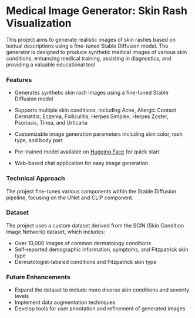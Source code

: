 # Medical Image Generator: Skin Rash Visualization

This project aims to generate realistic images of skin rashes based on textual descriptions using a fine-tuned Stable Diffusion model. The generator is designed to produce synthetic medical images of various skin conditions, enhancing medical training, assisting in diagnostics, and providing a valuable educational tool

### Features

* Generates synthetic skin rash images using a fine-tuned Stable Diffusion model
* Supports multiple skin conditions, including Acne, Allergic Contact Dermatitis, Eczema, Folliculitis, Herpes Simplex, Herpes Zoster, Psoriasis, Tinea, and Urticaria

* Customizable image generation parameters including skin color, rash type, and body part 
* Pre-trained model available on [Hugging Face](https://huggingface.co/sayeedahmed/Derma-finetune-Diffusion-Model) for quick start
* Web-based chat application for easy image generation

### Technical Approach
The project fine-tunes various components within the Stable Diffusion pipeline, focusing on the UNet and CLIP component.

### Dataset
The project uses a custom dataset derived from the SCIN (Skin Condition Image Network) dataset, which includes:
* Over 10,000 images of common dermatology conditions 
* Self-reported demographic information, symptoms, and Fitzpatrick skin type
* Dermatologist-labeled conditions and Fitzpatrick skin type

### Future Enhancements
* Expand the dataset to include more diverse skin conditions and severity levels
* Implement data augmentation techniques
* Develop tools for user annotation and refinement of generated images

